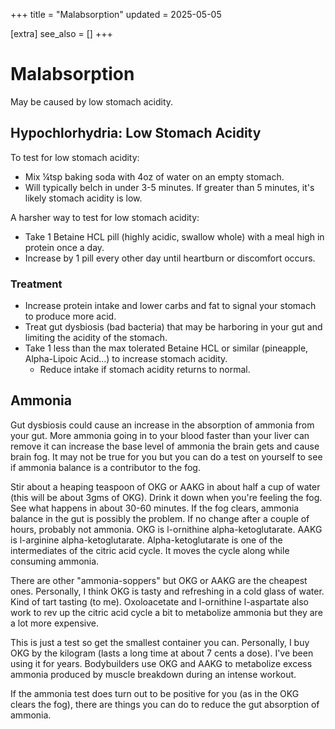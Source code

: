 +++
title = "Malabsorption"
updated = 2025-05-05

[extra]
see_also = []
+++


# Malabsorption
May be caused by low stomach acidity. 

## Hypochlorhydria: Low Stomach Acidity

To test for low stomach acidity:
- Mix ¼tsp baking soda with 4oz of water on an empty stomach.
- Will typically belch in under 3-5 minutes. If greater than 5 minutes, it's likely stomach acidity is low.

A harsher way to test for low stomach acidity:
- Take 1 Betaine HCL pill (highly acidic, swallow whole) with a meal high in protein once a day.
- Increase by 1 pill every other day until heartburn or discomfort occurs. 

### Treatment
- Increase protein intake and lower carbs and fat to signal your stomach to produce more acid.
- Treat gut dysbiosis (bad bacteria) that may be harboring in your gut and limiting the acidity of the stomach.
- Take 1 less than the max tolerated Betaine HCL or similar (pineapple, Alpha-Lipoic Acid...) to increase stomach acidity. 
    - Reduce intake if stomach acidity returns to normal.

## Ammonia
Gut dysbiosis could cause an increase in the absorption of ammonia from your gut. More ammonia going in to your blood faster than your liver can remove it can increase the base level of ammonia the brain gets and cause brain fog. It may not be true for you but you can do a test on yourself to see if ammonia balance is a contributor to the fog.

Stir about a heaping teaspoon of OKG or AAKG in about half a cup of water (this will be about 3gms of OKG). Drink it down when you're feeling the fog. See what happens in about 30-60 minutes. If the fog clears, ammonia balance in the gut is possibly the problem. If no change after a couple of hours, probably not ammonia. OKG is l-ornithine alpha-ketoglutarate. AAKG is l-arginine alpha-ketoglutarate. Alpha-ketoglutarate is one of the intermediates of the citric acid cycle. It moves the cycle along while consuming ammonia.

There are other "ammonia-soppers" but OKG or AAKG are the cheapest ones. Personally, I think OKG is tasty and refreshing in a cold glass of water. Kind of tart tasting (to me). Oxoloacetate and l-ornithine l-aspartate also work to rev up the citric acid cycle a bit to metabolize ammonia but they are a lot more expensive.

This is just a test so get the smallest container you can. Personally, I buy OKG by the kilogram (lasts a long time at about 7 cents a dose). I've been using it for years. Bodybuilders use OKG and AAKG to metabolize excess ammonia produced by muscle breakdown during an intense workout.

If the ammonia test does turn out to be positive for you (as in the OKG clears the fog), there are things you can do to reduce the gut absorption of ammonia.